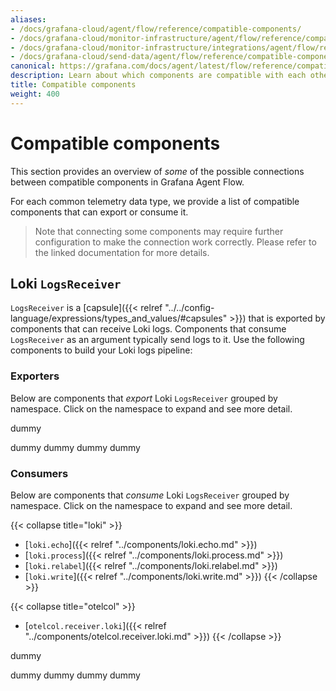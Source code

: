 ```yaml
---
aliases:
- /docs/grafana-cloud/agent/flow/reference/compatible-components/
- /docs/grafana-cloud/monitor-infrastructure/agent/flow/reference/compatible-components/
- /docs/grafana-cloud/monitor-infrastructure/integrations/agent/flow/reference/compatible-components/
- /docs/grafana-cloud/send-data/agent/flow/reference/compatible-components/
canonical: https://grafana.com/docs/agent/latest/flow/reference/compatible-components/
description: Learn about which components are compatible with each other in Grafana Agent Flow
title: Compatible components
weight: 400
---
```


# Compatible components

This section provides an overview of _some_ of the possible connections between 
compatible components in Grafana Agent Flow. 

For each common telemetry data type, we provide a list of compatible components
that can export or consume it.

> Note that connecting some components may require further configuration to make
> the connection work correctly. Please refer to the linked documentation for more
> details.

## Loki `LogsReceiver`

`LogsReceiver` is a [capsule]({{< relref "../../config-language/expressions/types_and_values/#capsules" >}})
that is exported by components that can receive Loki logs. Components that
consume `LogsReceiver` as an argument typically send logs to it. Use the
following components to build your Loki logs pipeline:

### Exporters
Below are components that _export_ Loki `LogsReceiver` grouped by namespace. Click
on the namespace to expand and see more detail.

<!-- START GENERATED SECTION: EXPORTERS OF Loki `LogsReceiver` -->dummy
dummy
dummy
dummy
dummy
<!-- END GENERATED SECTION: EXPORTERS OF Loki `LogsReceiver` -->

### Consumers
Below are components that _consume_ Loki `LogsReceiver` grouped by namespace. Click
on the namespace to expand and see more detail.

{{< collapse title="loki" >}}
- [`loki.echo`]({{< relref "../components/loki.echo.md" >}})
- [`loki.process`]({{< relref "../components/loki.process.md" >}})
- [`loki.relabel`]({{< relref "../components/loki.relabel.md" >}})
- [`loki.write`]({{< relref "../components/loki.write.md" >}})
{{< /collapse >}}

{{< collapse title="otelcol" >}}
- [`otelcol.receiver.loki`]({{< relref "../components/otelcol.receiver.loki.md" >}})
{{< /collapse >}}



<!-- START GENERATED SECTION: EXPORTERS OF Targets -->dummy
dummy
dummy
dummy
dummy
<!-- END GENERATED SECTION: EXPORTERS OF Targets -->